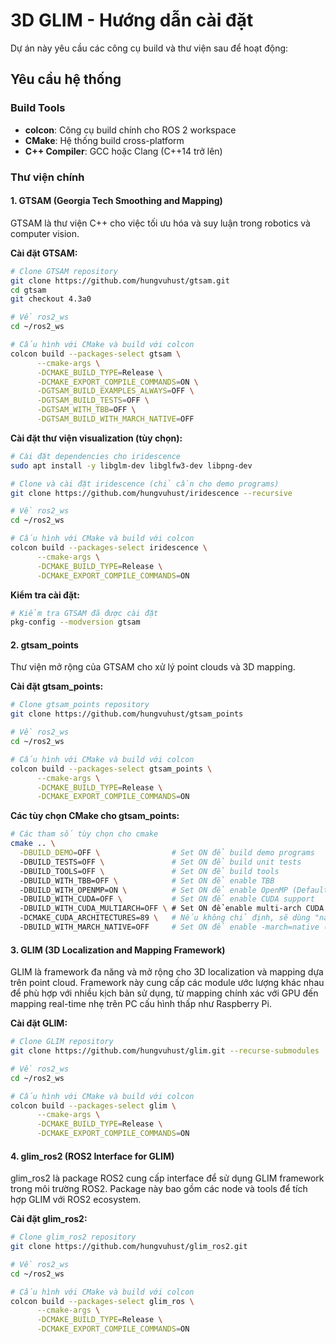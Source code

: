 # 3D GLIM - Hướng dẫn cài đặt

Dự án này yêu cầu các công cụ build và thư viện sau để hoạt động:

## Yêu cầu hệ thống

### Build Tools
- **colcon**: Công cụ build chính cho ROS 2 workspace
- **CMake**: Hệ thống build cross-platform
- **C++ Compiler**: GCC hoặc Clang (C++14 trở lên)

### Thư viện chính

#### 1. GTSAM (Georgia Tech Smoothing and Mapping)
GTSAM là thư viện C++ cho việc tối ưu hóa và suy luận trong robotics và computer vision.

**Cài đặt GTSAM:**

```bash
# Clone GTSAM repository
git clone https://github.com/hungvuhust/gtsam.git
cd gtsam
git checkout 4.3a0 

# Về ros2_ws
cd ~/ros2_ws

# Cấu hình với CMake và build với colcon 
colcon build --packages-select gtsam \
      --cmake-args \
      -DCMAKE_BUILD_TYPE=Release \
      -DCMAKE_EXPORT_COMPILE_COMMANDS=ON \
      -DGTSAM_BUILD_EXAMPLES_ALWAYS=OFF \
      -DGTSAM_BUILD_TESTS=OFF \
      -DGTSAM_WITH_TBB=OFF \
      -DGTSAM_BUILD_WITH_MARCH_NATIVE=OFF
```

**Cài đặt thư viện visualization (tùy chọn):**
```bash
# Cài đặt dependencies cho iridescence
sudo apt install -y libglm-dev libglfw3-dev libpng-dev

# Clone và cài đặt iridescence (chỉ cần cho demo programs)
git clone https://github.com/hungvuhust/iridescence --recursive

# Về ros2_ws
cd ~/ros2_ws

# Cấu hình với CMake và build với colcon 
colcon build --packages-select iridescence \
      --cmake-args \
      -DCMAKE_BUILD_TYPE=Release \
      -DCMAKE_EXPORT_COMPILE_COMMANDS=ON 
```

**Kiểm tra cài đặt:**
```bash
# Kiểm tra GTSAM đã được cài đặt
pkg-config --modversion gtsam
```

#### 2. gtsam_points
Thư viện mở rộng của GTSAM cho xử lý point clouds và 3D mapping.

**Cài đặt gtsam_points:**

```bash
# Clone gtsam_points repository
git clone https://github.com/hungvuhust/gtsam_points

# Về ros2_ws
cd ~/ros2_ws

# Cấu hình với CMake và build với colcon 
colcon build --packages-select gtsam_points \
      --cmake-args \
      -DCMAKE_BUILD_TYPE=Release \
      -DCMAKE_EXPORT_COMPILE_COMMANDS=ON 
```

**Các tùy chọn CMake cho gtsam_points:**
```bash
# Các tham số tùy chọn cho cmake
cmake .. \
  -DBUILD_DEMO=OFF \                # Set ON để build demo programs
  -DBUILD_TESTS=OFF \               # Set ON để build unit tests
  -DBUILD_TOOLS=OFF \               # Set ON để build tools
  -DBUILD_WITH_TBB=OFF \            # Set ON để enable TBB
  -DBUILD_WITH_OPENMP=ON \          # Set ON để enable OpenMP (Default)
  -DBUILD_WITH_CUDA=OFF \           # Set ON để enable CUDA support
  -DBUILD_WITH_CUDA_MULTIARCH=OFF \ # Set ON để enable multi-arch CUDA support
  -DCMAKE_CUDA_ARCHITECTURES=89 \   # Nếu không chỉ định, sẽ dùng "native" architecture
  -DBUILD_WITH_MARCH_NATIVE=OFF     # Set ON để enable -march=native (khuyến nghị giữ OFF)
```

#### 3. GLIM (3D Localization and Mapping Framework)
GLIM là framework đa năng và mở rộng cho 3D localization và mapping dựa trên point cloud. Framework này cung cấp các module ước lượng khác nhau để phù hợp với nhiều kịch bản sử dụng, từ mapping chính xác với GPU đến mapping real-time nhẹ trên PC cấu hình thấp như Raspberry Pi.

**Cài đặt GLIM:**

```bash
# Clone GLIM repository
git clone https://github.com/hungvuhust/glim.git --recurse-submodules

# Về ros2_ws
cd ~/ros2_ws

# Cấu hình với CMake và build với colcon 
colcon build --packages-select glim \
      --cmake-args \
      -DCMAKE_BUILD_TYPE=Release \
      -DCMAKE_EXPORT_COMPILE_COMMANDS=ON
```


#### 4. glim_ros2 (ROS2 Interface for GLIM)
glim_ros2 là package ROS2 cung cấp interface để sử dụng GLIM framework trong môi trường ROS2. Package này bao gồm các node và tools để tích hợp GLIM với ROS2 ecosystem.

**Cài đặt glim_ros2:**

```bash
# Clone glim_ros2 repository
git clone https://github.com/hungvuhust/glim_ros2.git

# Về ros2_ws
cd ~/ros2_ws

# Cấu hình với CMake và build với colcon 
colcon build --packages-select glim_ros \
      --cmake-args \
      -DCMAKE_BUILD_TYPE=Release \
      -DCMAKE_EXPORT_COMPILE_COMMANDS=ON
```
